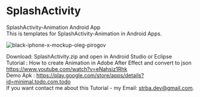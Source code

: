 # SplashActivity
SplashActivity-Animation Android App <br>
This is templates for SplashActivity-Animation in Android Apps. 

![black-iphone-x-mockup-oleg-pirogov](https://user-images.githubusercontent.com/27066008/52147203-3e954380-2666-11e9-9060-7615a2be467a.png)


Download: SplashActivity.zip and open in Android Studio or Eclipse <br>
Tutorial : How to create Animation in Adobe After Effect and convert to json https://www.youtube.com/watch?v=eNahsiz1Rhk <br>
Demo Apk : https://play.google.com/store/apps/details?id=minimal.todo.com.todo <br>
If you want contact me about this Tutorial - my Email: strba.dev@gmail.com.
